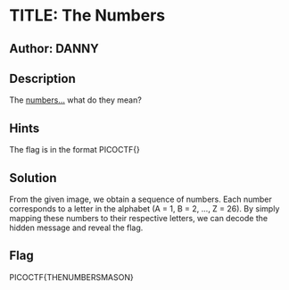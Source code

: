 # TITLE: The Numbers
## Author: DANNY

## Description
The [numbers...](https://jupiter.challenges.picoctf.org/static/f209a32253affb6f547a585649ba4fda/the_numbers.png) what do they mean?

## Hints
The flag is in the format PICOCTF{}

## Solution
From the given image, we obtain a sequence of numbers. Each number corresponds to a letter in the alphabet (A = 1, B = 2, ..., Z = 26). By simply mapping these numbers to their respective letters, we can decode the hidden message and reveal the flag.

## Flag
PICOCTF{THENUMBERSMASON}


